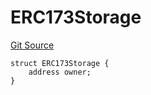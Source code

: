 # ERC173Storage
[Git Source](https://github.com/thrackle-io/rules-protocol/blob/49ab19f6a1a98efed1de2dc532ff3da9b445a7cb/src/diamond/implementations/ERC173/ERC173Lib.sol)


```solidity
struct ERC173Storage {
    address owner;
}
```

